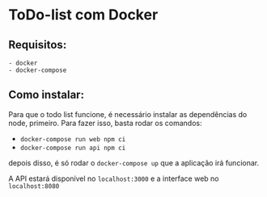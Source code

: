 # ToDo-list com Docker

## Requisitos:
    - docker
    - docker-compose

## Como instalar:

Para que o todo list funcione, é necessário instalar as dependências do node, primeiro. Para fazer isso, basta rodar os comandos:
- `docker-compose run web npm ci` 
- `docker-compose run api npm ci`
 
depois disso, é só rodar o `docker-compose up` que a aplicação irá funcionar.

A API estará disponível no `localhost:3000` e a interface web no `localhost:8080`

